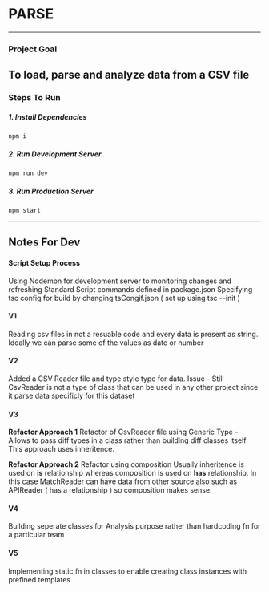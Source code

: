 # PARSE

---

### Project Goal

## To load, parse and analyze data from a CSV file

### Steps To Run

##### 1. Install Dependencies

`npm i
`

##### 2. Run Development Server

`npm run dev
`

##### 3. Run Production Server

`npm start
`

---

## Notes For Dev

#### Script Setup Process

Using Nodemon for development server to monitoring changes and refreshing
Standard Script commands defined in package.json
Specifying tsc config for build by changing tsCongif.json ( set up using tsc --init )

#### V1

Reading csv files in not a resuable code and every data is present as string. Ideally we can parse some of the values as date or number

#### V2

Added a CSV Reader file and type style type for data.
Issue - Still CsvReader is not a type of class that can be used in any other project since it parse data specificly for this dataset

#### V3

**Refactor Approach 1**
Refactor of CsvReader file using Generic Type - Allows to pass diff types in a class rather than building diff classes itself
This approach uses inheritence.

**Refactor Approach 2**
Refactor using composition
Usually inheritence is used on **is** relationship whereas composition is used on **has** relationship.
In this case MatchReader can have data from other source also such as APIReader ( has a relationship ) so composition makes sense.

#### V4

Building seperate classes for Analysis purpose rather than hardcoding fn for a particular team

#### V5

Implementing static fn in classes to enable creating class instances with prefined templates

